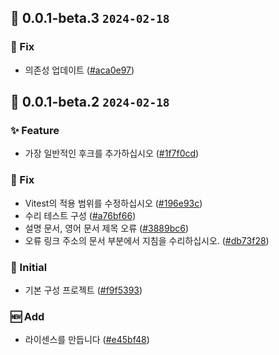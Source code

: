## 🎉 0.0.1-beta.3 `2024-02-18`
### 🐛 Fix
- 의존성 업데이트 ([#aca0e97](https://github.com/kwooshung/Lomind-React/commit/aca0e9786fcd23653c8952e1e18bdda25ab98160))

## 🎉 0.0.1-beta.2 `2024-02-18`
### ✨ Feature
- 가장 일반적인 후크를 추가하십시오 ([#1f7f0cd](https://github.com/kwooshung/files/commit/1f7f0cd9a0742b3792d2f0aa002caaf33ab0ce08))
### 🐛 Fix
- Vitest의 적용 범위를 수정하십시오 ([#196e93c](https://github.com/kwooshung/files/commit/196e93c14bef8d02bc181e1bbe5c11e4f35b1990))
- 수리 테스트 구성 ([#a76bf66](https://github.com/kwooshung/files/commit/a76bf66364311d9ae8c842fb1aebb98c2ffc3941))
- 설명 문서, 영어 문서 제목 오류 ([#3889bc6](https://github.com/kwooshung/files/commit/3889bc62d18ffcb1a8f8223518f1cc9a4fc53e63))
- 오류 링크 주소의 문서 부분에서 지침을 수리하십시오. ([#db73f28](https://github.com/kwooshung/files/commit/db73f28eaff68f907cb538798cda3118ab4244ab))
### 🍻 Initial
- 기본 구성 프로젝트 ([#f9f5393](https://github.com/kwooshung/files/commit/f9f5393b574ef5b4a67d6c7558c15278013c4a92))
### 🆕 Add
- 라이센스를 만듭니다 ([#e45bf48](https://github.com/kwooshung/files/commit/e45bf48d654b74f9f5a7724b545a75508fd44a9c))